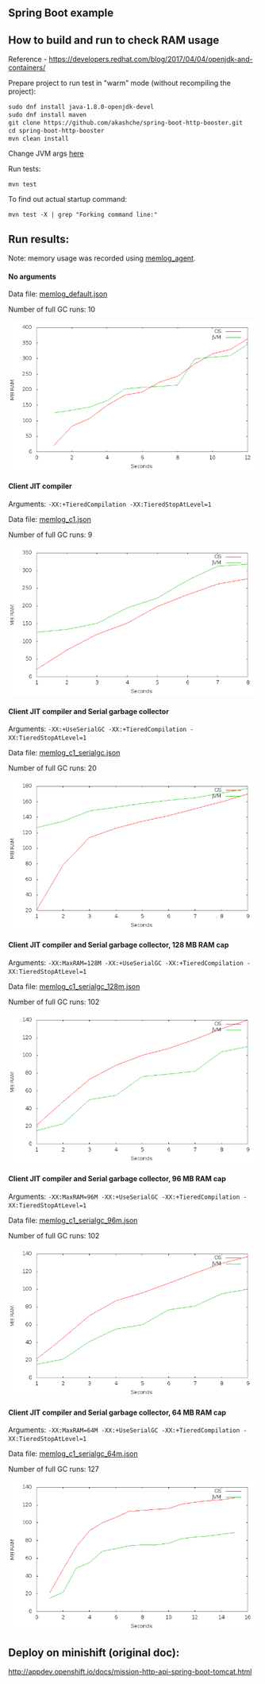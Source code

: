 Spring Boot example
-------------------

How to build and run to check RAM usage
---------------------------------------

Reference - https://developers.redhat.com/blog/2017/04/04/openjdk-and-containers/

Prepare project to run test in "warm" mode (without recompiling the project):

    sudo dnf install java-1.8.0-openjdk-devel
    sudo dnf install maven
    git clone https://github.com/akashche/spring-boot-http-booster.git
    cd spring-boot-http-booster
    mvn clean install

Change JVM args [here](https://github.com/akashche/spring-boot-http-booster/blob/master/pom.xml#L105)

Run tests:

    mvn test

To find out actual startup command:

    mvn test -X | grep "Forking command line:"

Run results:
------------

Note: memory usage was recorded using [memlog_agent](https://github.com/akashche/memlog_agent).

#### No arguments

Data file: [memlog_default.json](https://github.com/akashche/spring-boot-http-booster/blob/master/resources/memlog_default.json)

Number of full GC runs: 10

![memlog_default.png](https://raw.githubusercontent.com/akashche/spring-boot-http-booster/master/resources/memlog_default.png)


#### Client JIT compiler

Arguments: `-XX:+TieredCompilation -XX:TieredStopAtLevel=1`

Data file: [memlog_c1.json](https://github.com/akashche/spring-boot-http-booster/blob/master/resources/memlog_c1.json)

Number of full GC runs: 9

![memlog_c1.png](https://raw.githubusercontent.com/akashche/spring-boot-http-booster/master/resources/memlog_c1.png)


#### Client JIT compiler and Serial garbage collector

Arguments: `-XX:+UseSerialGC -XX:+TieredCompilation -XX:TieredStopAtLevel=1`

Data file: [memlog_c1_serialgc.json](https://github.com/akashche/spring-boot-http-booster/blob/master/resources/memlog_c1_serialgc.json)

Number of full GC runs: 20

![memlog_c1_serialgc.png](https://raw.githubusercontent.com/akashche/spring-boot-http-booster/master/resources/memlog_c1_serialgc.png)


#### Client JIT compiler and Serial garbage collector, 128 MB RAM cap

Arguments: `-XX:MaxRAM=128M -XX:+UseSerialGC -XX:+TieredCompilation -XX:TieredStopAtLevel=1`

Data file: [memlog_c1_serialgc_128m.json](https://github.com/akashche/spring-boot-http-booster/blob/master/resources/memlog_c1_serialgc_128m.json)

Number of full GC runs: 102

![memlog_c1_serialgc_128m.png](https://raw.githubusercontent.com/akashche/spring-boot-http-booster/master/resources/memlog_c1_serialgc_128m.png)


#### Client JIT compiler and Serial garbage collector, 96 MB RAM cap

Arguments: `-XX:MaxRAM=96M -XX:+UseSerialGC -XX:+TieredCompilation -XX:TieredStopAtLevel=1`

Data file: [memlog_c1_serialgc_96m.json](https://github.com/akashche/spring-boot-http-booster/blob/master/resources/memlog_c1_serialgc_96m.json)

Number of full GC runs: 102

![memlog_c1_serialgc_96m.png](https://raw.githubusercontent.com/akashche/spring-boot-http-booster/master/resources/memlog_c1_serialgc_96m.png)


#### Client JIT compiler and Serial garbage collector, 64 MB RAM cap

Arguments: `-XX:MaxRAM=64M -XX:+UseSerialGC -XX:+TieredCompilation -XX:TieredStopAtLevel=1`

Data file: [memlog_c1_serialgc_64m.json](https://github.com/akashche/spring-boot-http-booster/blob/master/resources/memlog_c1_serialgc_64m.json)

Number of full GC runs: 127

![memlog_c1_serialgc_64m.png](https://raw.githubusercontent.com/akashche/spring-boot-http-booster/master/resources/memlog_c1_serialgc_64m.png)


Deploy on minishift (original doc):
-----------------------------------

http://appdev.openshift.io/docs/mission-http-api-spring-boot-tomcat.html

